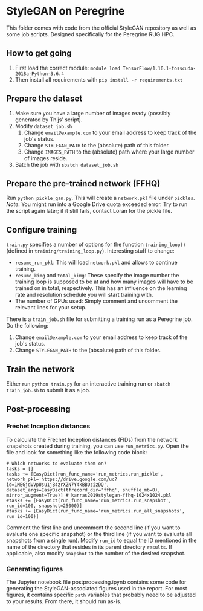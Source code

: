 # StyleGAN on Peregrine

This folder comes with code from the official StyleGAN repository as well as some job scripts. Designed specifically for the Peregrine RUG HPC.

## How to get going

1. First load the correct module: `module load TensorFlow/1.10.1-fosscuda-2018a-Python-3.6.4`
2. Then install all requirements with `pip install -r requirements.txt`

## Prepare the dataset

1. Make sure you have a large number of images ready (possibly generated by Thijs' script).
2. Modify `dataset_job.sh`
    1. Change `email@example.com` to your email address to keep track of the job's status.
    2. Change `STYLEGAN_PATH` to the (absolute) path of this folder.
    3. Change `IMAGES_PATH` to the (absolute) path where your large number of images reside.
3. Batch the job with `sbatch dataset_job.sh`

## Prepare the pre-trained network (FFHQ)

Run `python pickle_gan.py`. This will create a `network.pkl` file under `pickles`. *Note*: You might run into a Google Drive quota exceeded error. Try to run the script again later; if it still fails, contact Loran for the pickle file.

## Configure training

`train.py` specifies a number of options for the function `training_loop()` (defined in `training/training_loop.py`). Interesting stuff to change:

* `resume_run_pkl`: This will load `network.pkl` and allows to continue training.
* `resume_kimg` and `total_kimg`: These specify the image number the training loop is supposed to be at and how many images will have to be trained on in total, respectively. This has an influence on the learning rate and resolution schedule you will start training with.
* The number of GPUs used: Simply comment and uncomment the relevant lines for your setup.

There is a `train_job.sh` file for submitting a training run as a Peregrine job. Do the following:

1. Change `email@example.com` to your email address to keep track of the job's status.
2. Change `STYLEGAN_PATH` to the (absolute) path of this folder.

## Train the network

Either run `python train.py` for an interactive training run or `sbatch train_job.sh` to submit it as a job.

## Post-processing

### Fréchet Inception distances

To calculate the Fréchet Inception distances (FIDs) from the network snapshots created during training, you can use `run_metrics.py`. Open the file and look for something like the following code block:

```{python}
# Which networks to evaluate them on?
tasks = []
tasks += [EasyDict(run_func_name='run_metrics.run_pickle', network_pkl='https://drive.google.com/uc?id=1MEGjdvVpUsu1jB4zrXZN7Y4kBBOzizDQ', dataset_args=EasyDict(tfrecord_dir='ffhq', shuffle_mb=0), mirror_augment=True)] # karras2019stylegan-ffhq-1024x1024.pkl
#tasks += [EasyDict(run_func_name='run_metrics.run_snapshot', run_id=100, snapshot=25000)]
#tasks += [EasyDict(run_func_name='run_metrics.run_all_snapshots', run_id=100)]
```

Comment the first line and uncomment the second line (if you want to evaluate one specific snapshot) or the third line (if you want to evaluate all snapshots from a single run). Modify `run_id` to equal the ID mentioned in the name of the directory that resides in its parent directory `results`. If applicable, also modify `snapshot` to the number of the desired snapshot.

### Generating figures

The Jupyter notebook file postprocessing.ipynb contains some code for generating the StyleGAN-associated figures used in the report. For most figures, it contains specific `path` variables that probably need to be adjusted to your results. From there, it should run as-is.
